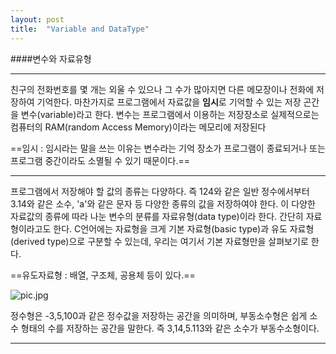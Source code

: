 ```yaml
---
layout: post
title:  "Variable and DataType"
---
```

####변수와 자료유형

- - -

친구의 전화번호를 몇 개는 외울 수 있으나 그 수가 많아지면 다른 메모장이나 전화에 저장하여 기억한다. 마찬가지로 프로그램에서 자료값을 **임시**로 기억할 수 있는 저장 곤간을 변수(variable)라고 한다. 변수는 프로그램에서 이용하는 저장장소로 실제적으로는 컴퓨터의 RAM(random Access Memory)이라는 메모리에 저장된다

==임시 : 임시라는 말을 쓰는 이유는 변수라는 기억 장소가 프로그램이 종료되거나 또는 프로그램 중간이라도 소멸될 수 있기 때문이다.==
_ _ _

프로그램에서 저장해야 할 값의 종류는 다양하다. 즉 124와 같은 일반 정수에서부터 3.14와 같은 소수, 'a'와 같은 문자 등 다양한 종류의 값을 저장하여야 한다. 이 다양한 자료값의 종류에 따라 나눈 변수의 분류를 자료유형(data type)이라 한다. 간단히 자료형이라고도 한다. C언어에는 자료형을 크게 기본 자료형(basic type)과 유도 자료형(derived type)으로 구분할 수 있는데, 우리는 여기서 기본 자료형만을 살펴보기로 한다.

==유도자료형 : 배열, 구조체, 공용체 등이 있다.==






![pic.jpg](http://postfiles2.naver.net/20141104_257/puyu1004_1415030897435spttr_JPEG/pic.jpg?type=w3)






정수형은 -3,5,100과 같은 정수값을 저장하는 공간을 의미하며, 부동소수형은 쉽게 소수 형태의 수를 저장하는 공간을 말한다. 즉 3,14,5.113와 같은 소수가 부동수소형이다.




* * *